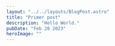 ```yaml
---
layout: "../../layouts/BlogPost.astro"
title: "Primer post"
description: "Hello World."
pubDate: "Feb 28 2023"
heroImage: ""
---
```

